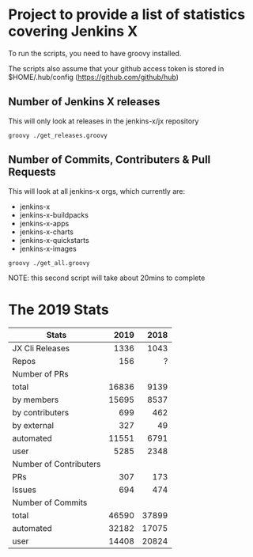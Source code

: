 # Project to provide a list of statistics covering Jenkins X

To run the scripts, you need to have groovy installed.

The scripts also assume that your github access token is stored in $HOME/.hub/config (https://github.com/github/hub)

## Number of Jenkins X releases
  
This will only look at releases in the jenkins-x/jx repository

```
groovy ./get_releases.groovy
```

## Number of Commits, Contributers & Pull Requests

This will look at all jenkins-x orgs, which currently are:

* jenkins-x
* jenkins-x-buildpacks
* jenkins-x-apps
* jenkins-x-charts
* jenkins-x-quickstarts
* jenkins-x-images

```
groovy ./get_all.groovy
```

NOTE: this second script will take about 20mins to complete

# The 2019 Stats

| Stats                  | 2019  | 2018  |
| ---------------------- |------:|------:|
| JX Cli Releases        |  1336 |  1043 |
| Repos                  |   156 |     ? |
| Number of PRs          |       |       |
|  total                 | 16836 |  9139 |
|  by members            | 15695 |  8537 |
|  by contributers       |   699 |   462 |
|  by external           |   327 |    49 |
|  automated             | 11551 |  6791 |
|  user                  |  5285 |  2348 |
| Number of Contributers |       |       |
|  PRs                   |   307 |   173 |
|  Issues                |   694 |   474 |
| Number of Commits      |       |       |
|  total                 | 46590 | 37899 |
|  automated             | 32182 | 17075 |
|  user                  | 14408 | 20824 |

